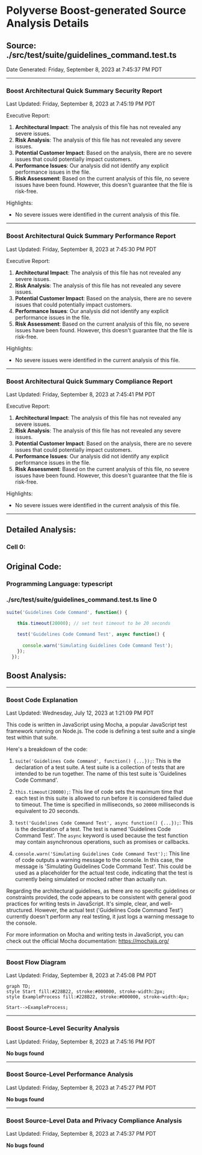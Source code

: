 # Polyverse Boost-generated Source Analysis Details

## Source: ./src/test/suite/guidelines_command.test.ts
Date Generated: Friday, September 8, 2023 at 7:45:37 PM PDT



---

### Boost Architectural Quick Summary Security Report

Last Updated: Friday, September 8, 2023 at 7:45:19 PM PDT


Executive Report:

1. **Architectural Impact**: The analysis of this file has not revealed any severe issues.
2. **Risk Analysis**: The analysis of this file has not revealed any severe issues.
3. **Potential Customer Impact**: Based on the analysis, there are no severe issues that could potentially impact customers.
4. **Performance Issues**: Our analysis did not identify any explicit performance issues in the file.
5. **Risk Assessment**: Based on the current analysis of this file, no severe issues have been found. However, this doesn't guarantee that the file is risk-free.

Highlights:

- No severe issues were identified in the current analysis of this file.



---

### Boost Architectural Quick Summary Performance Report

Last Updated: Friday, September 8, 2023 at 7:45:30 PM PDT


Executive Report:

1. **Architectural Impact**: The analysis of this file has not revealed any severe issues.
2. **Risk Analysis**: The analysis of this file has not revealed any severe issues.
3. **Potential Customer Impact**: Based on the analysis, there are no severe issues that could potentially impact customers.
4. **Performance Issues**: Our analysis did not identify any explicit performance issues in the file.
5. **Risk Assessment**: Based on the current analysis of this file, no severe issues have been found. However, this doesn't guarantee that the file is risk-free.

Highlights:

- No severe issues were identified in the current analysis of this file.



---

### Boost Architectural Quick Summary Compliance Report

Last Updated: Friday, September 8, 2023 at 7:45:41 PM PDT


Executive Report:

1. **Architectural Impact**: The analysis of this file has not revealed any severe issues.
2. **Risk Analysis**: The analysis of this file has not revealed any severe issues.
3. **Potential Customer Impact**: Based on the analysis, there are no severe issues that could potentially impact customers.
4. **Performance Issues**: Our analysis did not identify any explicit performance issues in the file.
5. **Risk Assessment**: Based on the current analysis of this file, no severe issues have been found. However, this doesn't guarantee that the file is risk-free.

Highlights:

- No severe issues were identified in the current analysis of this file.

---
## Detailed Analysis:

### Cell 0:
## Original Code:

### Programming Language: typescript
### ./src/test/suite/guidelines_command.test.ts line 0

```typescript
suite('Guidelines Code Command', function() {

    this.timeout(20000); // set test timeout to be 20 seconds
  
    test('Guidelines Code Command Test', async function() {
  
      console.warn('Simulating Guidelines Code Command Test');
    });
  });

```
## Boost Analysis:



---

### Boost Code Explanation

Last Updated: Wednesday, July 12, 2023 at 1:21:09 PM PDT

This code is written in JavaScript using Mocha, a popular JavaScript test framework running on Node.js. The code is defining a test suite and a single test within that suite.

Here's a breakdown of the code:

1. `suite('Guidelines Code Command', function() {...});`: This is the declaration of a test suite. A test suite is a collection of tests that are intended to be run together. The name of this test suite is 'Guidelines Code Command'.

2. `this.timeout(20000);`: This line of code sets the maximum time that each test in this suite is allowed to run before it is considered failed due to timeout. The time is specified in milliseconds, so `20000` milliseconds is equivalent to 20 seconds.

3. `test('Guidelines Code Command Test', async function() {...});`: This is the declaration of a test. The test is named 'Guidelines Code Command Test'. The `async` keyword is used because the test function may contain asynchronous operations, such as promises or callbacks.

4. `console.warn('Simulating Guidelines Code Command Test');`: This line of code outputs a warning message to the console. In this case, the message is 'Simulating Guidelines Code Command Test'. This could be used as a placeholder for the actual test code, indicating that the test is currently being simulated or mocked rather than actually run.

Regarding the architectural guidelines, as there are no specific guidelines or constraints provided, the code appears to be consistent with general good practices for writing tests in JavaScript. It's simple, clear, and well-structured. However, the actual test ('Guidelines Code Command Test') currently doesn't perform any real testing, it just logs a warning message to the console.

For more information on Mocha and writing tests in JavaScript, you can check out the official Mocha documentation: https://mochajs.org/



---

### Boost Flow Diagram

Last Updated: Friday, September 8, 2023 at 7:45:08 PM PDT

```mermaid
graph TD;
style Start fill:#228B22, stroke:#000000, stroke-width:2px;
style ExampleProcess fill:#228B22, stroke:#000000, stroke-width:4px;

Start-->ExampleProcess;
```




---

### Boost Source-Level Security Analysis

Last Updated: Friday, September 8, 2023 at 7:45:16 PM PDT

**No bugs found**



---

### Boost Source-Level Performance Analysis

Last Updated: Friday, September 8, 2023 at 7:45:27 PM PDT

**No bugs found**



---

### Boost Source-Level Data and Privacy Compliance Analysis

Last Updated: Friday, September 8, 2023 at 7:45:37 PM PDT

**No bugs found**


